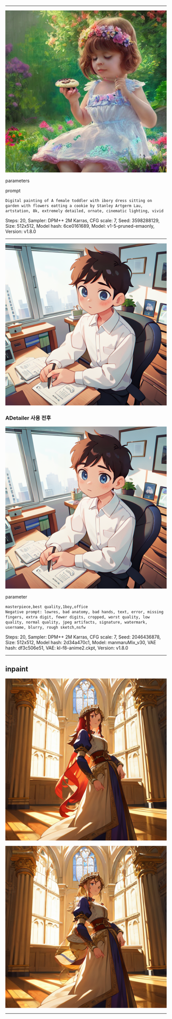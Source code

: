

---
![image](https://github.com/bbeaekk/AI_Project/blob/main/%ED%94%84%EB%A1%AC%ED%94%84%ED%8A%B8%20%ED%85%8C%EC%8A%A4%ED%8A%B8/00003-3598288129.png?raw=true)

parameters

prompt
```
Digital painting of A female toddler with ibory dress sitting on garden with flowers eatting a cookie by Stanley Artgerm Lau, artstation, 8k, extremely detailed, ornate, cinematic lighting, vivid
```
Steps: 20, Sampler: DPM++ 2M Karras, CFG scale: 7, Seed: 3598288129, Size: 512x512, Model hash: 6ce0161689, Model: v1-5-pruned-emaonly, Version: v1.8.0

---



![image](https://raw.githubusercontent.com/bbeaekk/AI_Project/03d1fd01a818ae09fdbe034778b00812bb131184/%ED%94%84%EB%A1%AC%ED%94%84%ED%8A%B8%20%ED%85%8C%EC%8A%A4%ED%8A%B8/image%20(3).png)

### ADetailer 사용 전후

![image](https://raw.githubusercontent.com/bbeaekk/AI_Project/03d1fd01a818ae09fdbe034778b00812bb131184/%ED%94%84%EB%A1%AC%ED%94%84%ED%8A%B8%20%ED%85%8C%EC%8A%A4%ED%8A%B8/image.png)


parameter
```
masterpiece,best quality,1boy,office
Negative prompt: lowres, bad anatomy, bad hands, text, error, missing fingers, extra digit, fewer digits, cropped, worst quality, low quality, normal quality, jpeg artifacts, signature, watermark, username, blurry, rough sketch,nsfw
```
Steps: 20, Sampler: DPM++ 2M Karras, CFG scale: 7, Seed: 2046436878, Size: 512x512, Model hash: 2d34a470c1, Model: manmaruMix_v30, VAE hash: df3c506e51, VAE: kl-f8-anime2.ckpt, Version: v1.8.0

---
inpaint
---

![image](https://raw.githubusercontent.com/bbeaekk/AI_Project/fdb75f12f4672ac1ae2a0f820aefb41f16f6f552/%ED%94%84%EB%A1%AC%ED%94%84%ED%8A%B8%20%ED%85%8C%EC%8A%A4%ED%8A%B8/image_Inpaint.png)

![image](https://raw.githubusercontent.com/bbeaekk/AI_Project/fdb75f12f4672ac1ae2a0f820aefb41f16f6f552/%ED%94%84%EB%A1%AC%ED%94%84%ED%8A%B8%20%ED%85%8C%EC%8A%A4%ED%8A%B8/image_Inpaint2.png
)

---